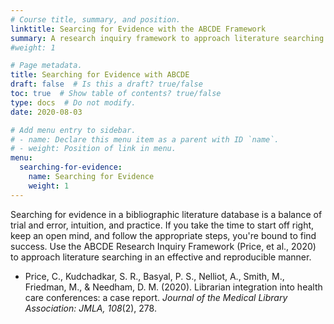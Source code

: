 ```yaml
---
# Course title, summary, and position.
linktitle: Searcing for Evidence with the ABCDE Framework
summary: A research inquiry framework to approach literature searching in an effective and reproducible manner.
#weight: 1

# Page metadata.
title: Searching for Evidence with ABCDE
draft: false  # Is this a draft? true/false
toc: true  # Show table of contents? true/false
type: docs  # Do not modify.
date: 2020-08-03

# Add menu entry to sidebar.
# - name: Declare this menu item as a parent with ID `name`.
# - weight: Position of link in menu.
menu:
  searching-for-evidence:
    name: Searching for Evidence
    weight: 1
---
```


Searching for evidence in a bibliographic literature database is a balance of trial and error, intuition, and practice. If you take the time to start off right, keep an open mind, and follow the appropriate steps, you're bound to find success. Use the ABCDE Research Inquiry Framework (Price, et al., 2020) to approach literature searching in an effective and reproducible manner. 

* Price, C., Kudchadkar, S. R., Basyal, P. S., Nelliot, A., Smith, M., Friedman, M., & Needham, D. M. (2020). Librarian integration into health care conferences: a case report. *Journal of the Medical Library Association: JMLA, 108*(2), 278.
